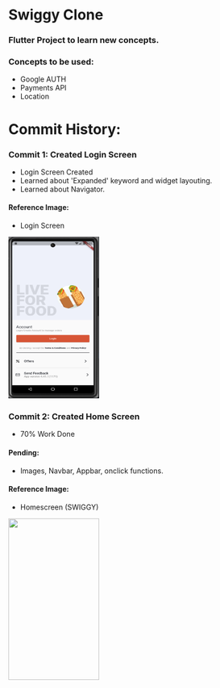 # Swiggy Clone
### Flutter Project to learn new concepts.

### Concepts to be used:
- Google AUTH
- Payments API
- Location

# Commit History:

### Commit 1: Created Login Screen
- Login Screen Created
- Learned about 'Expanded' keyword and widget layouting.
- Learned about Navigator.
#### Reference Image:
- Login Screen
<img src="./Reference%20Images/ref_img1.png"  width="180" height="320">


### Commit 2: Created Home Screen
- 70% Work Done

#### Pending:
- Images, Navbar, Appbar, onclick functions.

#### Reference Image:
- Homescreen (SWIGGY)
<img src="./Reference%20Images/ref_img2.png"  width="180" height="320">